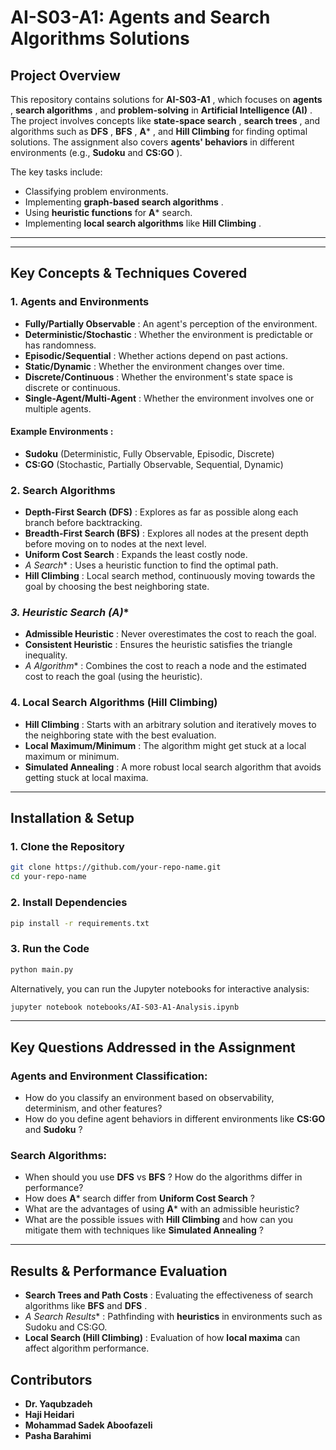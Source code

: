 # AI-S03-A1: Agents and Search Algorithms Solutions

## **Project Overview**

This repository contains solutions for  **AI-S03-A1** , which focuses on  **agents** ,  **search algorithms** , and **problem-solving** in  **Artificial Intelligence (AI)** . The project involves concepts like  **state-space search** ,  **search trees** , and algorithms such as  **DFS** ,  **BFS** ,  **A*** , and **Hill Climbing** for finding optimal solutions. The assignment also covers **agents' behaviors** in different environments (e.g., **Sudoku** and  **CS:GO** ).

The key tasks include:

* Classifying problem environments.
* Implementing  **graph-based search algorithms** .
* Using **heuristic functions** for **A*** search.
* Implementing **local search algorithms** like  **Hill Climbing** .

---

---

## **Key Concepts & Techniques Covered**

### **1. Agents and Environments**

* **Fully/Partially Observable** : An agent's perception of the environment.
* **Deterministic/Stochastic** : Whether the environment is predictable or has randomness.
* **Episodic/Sequential** : Whether actions depend on past actions.
* **Static/Dynamic** : Whether the environment changes over time.
* **Discrete/Continuous** : Whether the environment's state space is discrete or continuous.
* **Single-Agent/Multi-Agent** : Whether the environment involves one or multiple agents.

#### **Example Environments** :

* **Sudoku** (Deterministic, Fully Observable, Episodic, Discrete)
* **CS:GO** (Stochastic, Partially Observable, Sequential, Dynamic)

### **2. Search Algorithms**

* **Depth-First Search (DFS)** : Explores as far as possible along each branch before backtracking.
* **Breadth-First Search (BFS)** : Explores all nodes at the present depth before moving on to nodes at the next level.
* **Uniform Cost Search** : Expands the least costly node.
* **A* Search** : Uses a heuristic function to find the optimal path.
* **Hill Climbing** : Local search method, continuously moving towards the goal by choosing the best neighboring state.

### **3. Heuristic Search (A*)**

* **Admissible Heuristic** : Never overestimates the cost to reach the goal.
* **Consistent Heuristic** : Ensures the heuristic satisfies the triangle inequality.
* **A* Algorithm** : Combines the cost to reach a node and the estimated cost to reach the goal (using the heuristic).

### **4. Local Search Algorithms (Hill Climbing)**

* **Hill Climbing** : Starts with an arbitrary solution and iteratively moves to the neighboring state with the best evaluation.
* **Local Maximum/Minimum** : The algorithm might get stuck at a local maximum or minimum.
* **Simulated Annealing** : A more robust local search algorithm that avoids getting stuck at local maxima.

---

## **Installation & Setup**

### **1. Clone the Repository**

```sh
git clone https://github.com/your-repo-name.git
cd your-repo-name
```

### **2. Install Dependencies**

```sh
pip install -r requirements.txt
```

### **3. Run the Code**

```sh
python main.py
```

Alternatively, you can run the Jupyter notebooks for interactive analysis:

```sh
jupyter notebook notebooks/AI-S03-A1-Analysis.ipynb
```

---

## **Key Questions Addressed in the Assignment**

### **Agents and Environment Classification:**

* How do you classify an environment based on observability, determinism, and other features?
* How do you define agent behaviors in different environments like **CS:GO** and  **Sudoku** ?

### **Search Algorithms:**

* When should you use **DFS** vs  **BFS** ? How do the algorithms differ in performance?
* How does **A*** search differ from  **Uniform Cost Search** ?
* What are the advantages of using **A*** with an admissible heuristic?
* What are the possible issues with **Hill Climbing** and how can you mitigate them with techniques like  **Simulated Annealing** ?

---

## **Results & Performance Evaluation**

* **Search Trees and Path Costs** : Evaluating the effectiveness of search algorithms like **BFS** and  **DFS** .
* **A* Search Results** : Pathfinding with **heuristics** in environments such as Sudoku and CS:GO.
* **Local Search (Hill Climbing)** : Evaluation of how **local maxima** can affect algorithm performance.


## **Contributors**

* **Dr. Yaqubzadeh**
* **Haji Heidari**
* **Mohammad Sadek Aboofazeli**
* **Pasha Barahimi**
